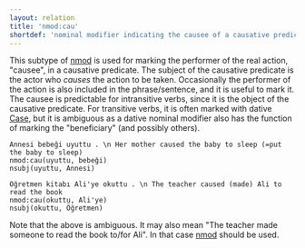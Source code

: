 ```yaml
---
layout: relation
title: 'nmod:cau'
shortdef: 'nominal modifier indicating the causee of a causative predicate'
---
```


This subtype of [nmod]() is used for marking the performer of the real action, "causee", in a causative predicate.
The subject of the causative predicate is the actor who _causes_ the action to be taken.
Occasionally the performer of the action is also included in the phrase/sentence, and it is useful to mark it.
The causee is predictable for intransitive verbs,
since it is the object of the causative predicate.
For transitive verbs, it is often marked with dative [Case](tr-feat/Case),
but it is ambiguous as a dative nominal modifier also has the function of marking the "beneficiary" (and possibly others).


~~~ sdparse
Annesi bebeği uyuttu . \n Her mother caused the baby to sleep (=put the baby to sleep)
nmod:cau(uyuttu, bebeği)
nsubj(uyuttu, Annesi)
~~~

~~~ sdparse
Öğretmen kitabı Ali'ye okuttu . \n The teacher caused (made) Ali to read the book
nmod:cau(okuttu, Ali'ye)
nsubj(okuttu, Öğretmen)
~~~
Note that the above is ambiguous.
It may also mean "The teacher made someone to read the book to/for Ali".
In that case [nmod]() should be used.
<!-- Interlanguage links updated So kvě 14 19:03:46 CEST 2022 -->

